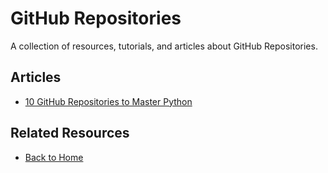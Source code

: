 # GitHub Repositories

A collection of resources, tutorials, and articles about GitHub Repositories.

## Articles

- [10 GitHub Repositories to Master Python](https://www.kdnuggets.com/10-github-repositories-to-master-python)

## Related Resources
- [Back to Home](/)
